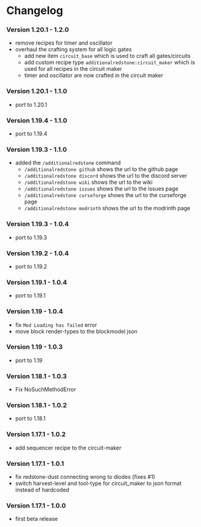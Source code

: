 # Changelog

### Version 1.20.1 - 1.2.0
- remove recipes for timer and oscillator
- overhaul the crafting system for all logic gates
  - add new item `circuit_base` which is used to craft all gates/circuits
  - add custom recipe type `additionalredstone:circuit_maker` which is used for all recipes in the circuit maker
  - timer and oscillator are now crafted in the circuit maker

### Version 1.20.1 - 1.1.0
- port to 1.20.1

### Version 1.19.4 - 1.1.0
- port to 1.19.4

### Version 1.19.3 - 1.1.0
- added the `/additionalredstone` command
    - `/additionalredstone github` shows the url to the github page
    - `/additionalredstone discord` shows the url to the discord server
    - `/additionalredstone wiki` shows the url to the wiki
    - `/additionalredstone issues` shows the url to the issues page
    - `/additionalredstone curseforge` shows the url to the curseforge page
    - `/additionalredstone modrinth` shows the url to the modrinth page

### Version 1.19.3 - 1.0.4
 - port to 1.19.3

### Version 1.19.2 - 1.0.4
 - port to 1.19.2

### Version 1.19.1 - 1.0.4
 - port to 1.19.1

### Version 1.19 - 1.0.4
 - fix `Mod Loading has failed` error
 - move block render-types to the blockmodel json

### Version 1.19 - 1.0.3
 - port to 1.19

### Version 1.18.1 - 1.0.3
 - Fix NoSuchMethodError

### Version 1.18.1 - 1.0.2
 - port to 1.18.1

### Version 1.17.1 - 1.0.2
 - add sequencer recipe to the circuit-maker

### Version 1.17.1 - 1.0.1
 - fix redstone-dust connecting wrong to diodes (fixes #1)
 - switch harvest-level and tool-type for circuit_maker to json format instead of hardcoded

### Version 1.17.1 - 1.0.0
 - first beta release
